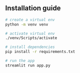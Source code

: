 ## Installation guide

```bash
# create a virtual env
python -m venv venv
```

```bash
# activate virtual env
./venv/Scripts/activate
```

```bash
# install dependencies
pip install -r requirements.txt
```

```bash
# run the app
streamlit run app.py
```


